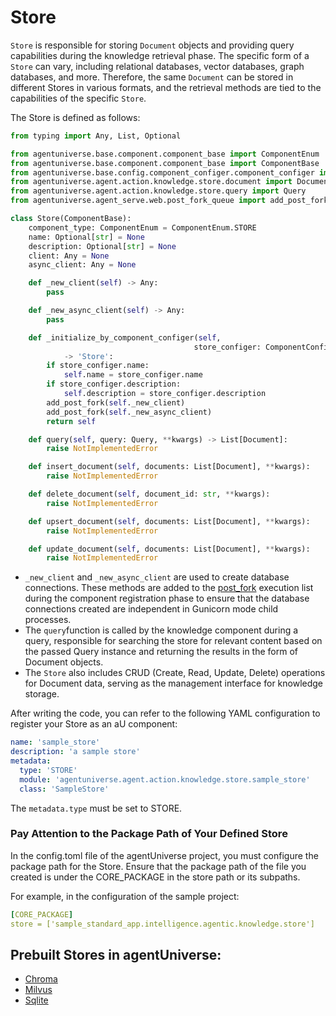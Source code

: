 # Store

`Store` is responsible for storing `Document` objects and providing query capabilities during the knowledge retrieval phase. The specific form of a `Store` can vary, including relational databases, vector databases, graph databases, and more. Therefore, the same `Document` can be stored in different Stores in various formats, and the retrieval methods are tied to the capabilities of the specific `Store`.

The Store is defined as follows:
```python
from typing import Any, List, Optional

from agentuniverse.base.component.component_base import ComponentEnum
from agentuniverse.base.component.component_base import ComponentBase
from agentuniverse.base.config.component_configer.component_configer import ComponentConfiger
from agentuniverse.agent.action.knowledge.store.document import Document
from agentuniverse.agent.action.knowledge.store.query import Query
from agentuniverse.agent_serve.web.post_fork_queue import add_post_fork

class Store(ComponentBase):
    component_type: ComponentEnum = ComponentEnum.STORE
    name: Optional[str] = None
    description: Optional[str] = None
    client: Any = None
    async_client: Any = None

    def _new_client(self) -> Any:
        pass

    def _new_async_client(self) -> Any:
        pass

    def _initialize_by_component_configer(self,
                                         store_configer: ComponentConfiger) \
            -> 'Store':
        if store_configer.name:
            self.name = store_configer.name
        if store_configer.description:
            self.description = store_configer.description
        add_post_fork(self._new_client)
        add_post_fork(self._new_async_client)
        return self

    def query(self, query: Query, **kwargs) -> List[Document]:
        raise NotImplementedError

    def insert_document(self, documents: List[Document], **kwargs):
        raise NotImplementedError

    def delete_document(self, document_id: str, **kwargs):
        raise NotImplementedError

    def upsert_document(self, documents: List[Document], **kwargs):
        raise NotImplementedError

    def update_document(self, documents: List[Document], **kwargs):
        raise NotImplementedError
```
- `_new_client` and `_new_async_client` are used to create database connections. These methods are added to the [post_fork](../../../In-Depth_Guides/Tech_Capabilities/Service/Web_Server.md) execution list during the component registration phase to ensure that the database connections created are independent in Gunicorn mode child processes.
- The `query`function is called by the knowledge component during a query, responsible for searching the store for relevant content based on the passed Query instance and returning the results in the form of Document objects.
- The `Store` also includes CRUD (Create, Read, Update, Delete) operations for Document data, serving as the management interface for knowledge storage.

After writing the code, you can refer to the following YAML configuration to register your Store as an aU component:
```yaml
name: 'sample_store'
description: 'a sample store'
metadata:
  type: 'STORE'
  module: 'agentuniverse.agent.action.knowledge.store.sample_store'
  class: 'SampleStore'
```
The `metadata.type` must be set to STORE.

### Pay Attention to the Package Path of Your Defined Store
In the config.toml file of the agentUniverse project, you must configure the package path for the Store. Ensure that the package path of the file you created is under the CORE_PACKAGE in the store path or its subpaths.

For example, in the configuration of the sample project:
```yaml
[CORE_PACKAGE]
store = ['sample_standard_app.intelligence.agentic.knowledge.store']
```

## Prebuilt Stores in agentUniverse:
- [Chroma](../../../In-Depth_Guides/Tech_Capabilities/Storage/ChromaDB.md)
- [Milvus](../../../In-Depth_Guides/Tech_Capabilities/Storage/Milvus.md)
- [Sqlite](../../../In-Depth_Guides/Tech_Capabilities/Storage/Sqlite.md)